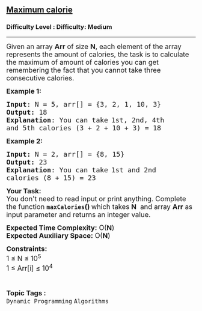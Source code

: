 <h2><a href="https://www.geeksforgeeks.org/problems/maximum-calorie0056/1?page=5&category=Dynamic%20Programming&difficulty=Medium&status=unsolved&sortBy=submissions">Maximum calorie</a></h2><h3>Difficulty Level : Difficulty: Medium</h3><hr><div class="problems_problem_content__Xm_eO"><p><span style="font-size:18px">Given an array <strong>Arr</strong> of size <strong>N</strong>, each element of the array represents the amount of calories, the task is to calculate the maximum of amount of calories you can get remembering the fact&nbsp;that you cannot take three consecutive calories.</span></p>

<p><span style="font-size:18px"><strong>Example 1:</strong></span></p>

<pre><span style="font-size:18px"><strong>Input</strong>: N = 5, arr[] = {3, 2, 1, 10, 3}
<strong>Output:</strong> 18
<strong>Explanation</strong>: </span><span style="font-size:18px">You can take</span> <span style="font-size:18px">1st, 2nd, 4th 
and 5th calories (3 + 2 + 10 + 3) = 18</span></pre>

<p><span style="font-size:18px"><strong>Example 2:</strong></span></p>

<pre><span style="font-size:18px"><strong>Input: </strong>N = 2, arr[] = {8, 15}
<strong>Output: </strong>23
<strong>Explanation</strong>: You can take</span> <span style="font-size:18px">1st and 2nd
calories (8 + 15) = 23</span>
</pre>

<p><span style="font-size:18px"><strong>Your Task:&nbsp; </strong></span><br>
<span style="font-size:18px">You don't need to read input or print anything. Complete the function <strong><code>maxCalories</code>() </strong>which takes <strong>N</strong>&nbsp; and array <strong>Arr</strong> as input parameter and returns an integer value.</span></p>

<p><span style="font-size:18px"><strong>Expected Time Complexity:</strong> O(<strong>N</strong>)<br>
<strong>Expected Auxiliary Space:</strong> O(<strong>N</strong>)</span></p>

<p><span style="font-size:18px"><strong>Constraints:</strong><br>
1 ≤ N ≤ 10<sup>5</sup></span><br>
<span style="font-size:18px">1 ≤ Arr[i] ≤ 10<sup>4</sup></span></p>
</div><br><p><span style=font-size:18px><strong>Topic Tags : </strong><br><code>Dynamic Programming</code>&nbsp;<code>Algorithms</code>&nbsp;